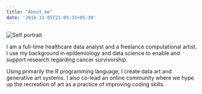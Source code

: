 ```yaml
---
title: "About me"
date: '2016-11-05T21:05:33+05:30'
---
```


![Self portrait][1]

I am a full-time healthcare data analyst and a freelance computational  artist. I use my background  in  epidemiology  and  data  science to  enable  and  support  research regarding cancer survivorship. 

Using primarily the R programming language, I create data art and generative art systems. I also co-lead an online community where we hype up the recreation of art as a practice of improving coding skills.


[1]: /img/about_art_portfolio.jpg

